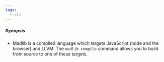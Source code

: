 ```yaml
---
tags:
  - cli
---
```

##### Synopsis
- Madlib is a compiled language which targets JavaScript (node and the browser) and LLVM. The `madlib compile` command allows you to build from source to one of these targets.